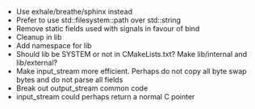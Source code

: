 * Use exhale/breathe/sphinx instead
* Prefer to use std::filesystem::path over std::string
* Remove static fields used with signals in favour of bind
* Cleanup in lib
* Add namespace for lib
* Should lib be SYSTEM or not in CMakeLists.txt? Make lib/internal and lib/external?
* Make input_stream more efficient. Perhaps do not copy all byte swap bytes and do not parse all fields
* Break out output_stream common code
* input_stream could perhaps return a normal C pointer
